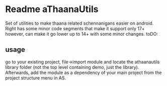 # Readme aThaanaUtils

Set of utilities to make thaana related schennanigans easier on android.
Right has some minor code segments that make it support only 17+ however,
can make it go lower up to 14+ with some minor changes. toDO:

## usage

go to your existing project, file->import module and locate the
athaanautils library folder (not the top level containing demo, just the library).
Afterwards, add the module as a dependency of your main project from the
project structure menu in AS.